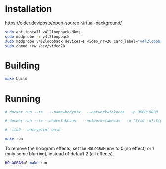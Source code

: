# Installation

https://elder.dev/posts/open-source-virtual-background/

```bash
sudo apt install v4l2loopback-dkms
sudo modprobe -r v4l2loopback
sudo modprobe v4l2loopback devices=1 video_nr=20 card_label="v4l2loopback" exclusive_caps=1
sudo chmod +rw /dev/video20
```

# Building

```bash
make build
```

# Running

```bash
# docker run --rm   --name=bodypix   --network=fakecam   -p 9000:9000   --gpus=all --shm-size=1g --ulimit memlock=-1 --ulimit stack=67108864   bodypix

# docker run --rm --name=fakecam   --network=fakecam   -u "$(id -u):$(getent group video | cut -d: -f3)"   $(sudo find /dev -name 'video*' -printf "--device %p ") fakecam

# -itu0 --entrypoint bash

make run
```

To remove the hologram effects, set the `HOLOGRAM` env to 0 (no effect) or
1 (only some blurring), instead of default 2 (all effects).

```bash
HOLOGRAM=0 make run
```
